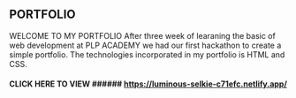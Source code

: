 ## PORTFOLIO
WELCOME TO MY PORTFOLIO
After three week of learaning the basic of web development at PLP ACADEMY we had our first hackathon to create a simple portfolio.
The technologies incorporated in my portfolio is HTML and CSS.
#### CLICK HERE TO VIEW ###### https://luminous-selkie-c71efc.netlify.app/
